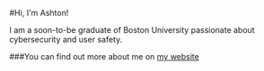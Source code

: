 #Hi, I'm Ashton!

I am a soon-to-be graduate of Boston University passionate about cybersecurity and user safety.

###You can find out more about me on [my website](https://iamashtonfox.github.io/)

<!---
iamashtonfox/iamashtonfox is a ✨ special ✨ repository because its `README.md` (this file) appears on your GitHub profile.
You can click the Preview link to take a look at your changes.
--->
